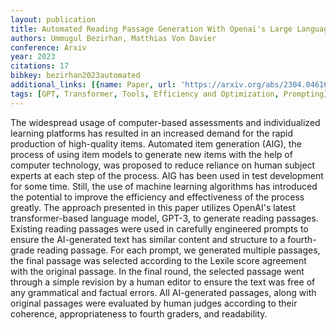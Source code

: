 ```yaml
---
layout: publication
title: Automated Reading Passage Generation With Openai's Large Language Model
authors: Ummugul Bezirhan, Matthias Von Davier
conference: Arxiv
year: 2023
citations: 17
bibkey: bezirhan2023automated
additional_links: [{name: Paper, url: 'https://arxiv.org/abs/2304.04616'}]
tags: [GPT, Transformer, Tools, Efficiency and Optimization, Prompting]
---
```

The widespread usage of computer-based assessments and individualized
learning platforms has resulted in an increased demand for the rapid production
of high-quality items. Automated item generation (AIG), the process of using
item models to generate new items with the help of computer technology, was
proposed to reduce reliance on human subject experts at each step of the
process. AIG has been used in test development for some time. Still, the use of
machine learning algorithms has introduced the potential to improve the
efficiency and effectiveness of the process greatly. The approach presented in
this paper utilizes OpenAI's latest transformer-based language model, GPT-3, to
generate reading passages. Existing reading passages were used in carefully
engineered prompts to ensure the AI-generated text has similar content and
structure to a fourth-grade reading passage. For each prompt, we generated
multiple passages, the final passage was selected according to the Lexile score
agreement with the original passage. In the final round, the selected passage
went through a simple revision by a human editor to ensure the text was free of
any grammatical and factual errors. All AI-generated passages, along with
original passages were evaluated by human judges according to their coherence,
appropriateness to fourth graders, and readability.